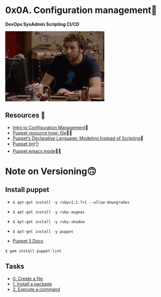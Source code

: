 # 0x0A. Configuration management🫡
**DevOps SysAdmin Scripting CI/CD**



<img src="img.gif" alt="">

## Resources 📑

- [Intro to Configuration Management](https://www.digitalocean.com/community/tutorials/an-introduction-to-configuration-management)🫡
- [Puppet resource type: file](https://www.puppet.com/docs/puppet/5.5/types/file.html)🧑‍💻
- [Puppet’s Declarative Language: Modeling Instead of Scripting](https://www.puppet.com/blog)👏
- [Puppet lint](http://puppet-lint.com/)👌
- [Puppet emacs mode](https://github.com/voxpupuli/puppet-mode)🤷‍♀️

# Note on Versioning🙃
## Install puppet

- `$ apt-get install -y ruby=1:2.7+1 --allow-downgrades`
- `$ apt-get install -y ruby-augeas`
- `$ apt-get install -y ruby-shadow`
- `$ apt-get install -y puppet`

- [Puppet 5 Docs](https://www.puppet.com/docs/puppet/5.5/puppet_index.html)

`$ gem install puppet-lint`

## Tasks
- [0. Create a file](https://intranet.alxswe.com/projects/292)
- [1. Install a package](https://intranet.alxswe.com/projects/292)
- [2. Execute a command](https://intranet.alxswe.com/projects/292)
